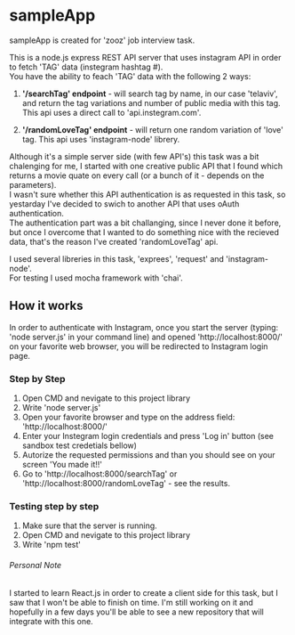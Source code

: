 # sampleApp
sampleApp is created for 'zooz' job interview task.

This is a node.js express REST API server that uses instagram API in order to fetch 'TAG' data (instegram hashtag #).  
You have the ability to feach 'TAG' data with the following 2 ways:  

1. **'/searchTag' endpoint** - will search tag by name, in our case 'telaviv', and return the tag variations
and number of public media with this tag. This api uses a direct call to 'api.instegram.com'.  

2. **'/randomLoveTag' endpoint** - will return one random variation of 'love' tag. This api uses 'instagram-node' librery.  
 
Although it's a simple server side (with few API's) this task was a bit chalenging for me, I started with one creative public API
that I found which returns a movie quate on every call (or a bunch of it - depends on the parameters).  
I wasn't sure whether this API authentication is as requested in this task, so yestarday I've decided to swich to another API that 
uses oAuth authentication.  
The authentication part was a bit challanging, since I never done it before, but once I overcome that I wanted to do something nice
with the recieved data, that's the reason I've created 'randomLoveTag' api.  
  
  
I used several libreries in this task, 'exprees', 'request' and 'instagram-node'.  
For testing I used mocha framework with 'chai'.

## How it works  
In order to authenticate with Instagram, once you start the server (typing: 'node server.js' in your command line) and opened 
'http://localhost:8000/' on your favorite web browser, you will be redirected to Instagram login page.

### Step by Step
1. Open CMD and nevigate to this project library
2. Write 'node server.js'
3. Open your favorite browser and type on the address field: 'http://localhost:8000/'
4. Enter your Instegram login credentials and press 'Log in' button (see sandbox test credetials bellow) 
5. Autorize the requested permissions and than you should see on your screen 'You made it!!'
6. Go to 'http://localhost:8000/searchTag' or 'http://localhost:8000/randomLoveTag' - see the results.  
 
### Testing step by step

1. Make sure that the server is running.
2. Open CMD and nevigate to this project library
3. Write 'npm test'

###### Personal Note
I started to learn React.js in order to create a client side for this task, but I saw that I won't be able to finish on time.
I'm still working on it and hopefully in a few days you'll be able to see a new repository that will integrate with this one.


